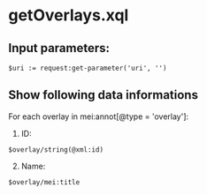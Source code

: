 # getOverlays.xql
## Input parameters:
```
$uri := request:get-parameter('uri', '')
```
## Show following data informations
For each overlay in mei:annot[@type = 'overlay']:
1. ID:
```
$overlay/string(@xml:id)
```

2. Name:
```
$overlay/mei:title
```




 


